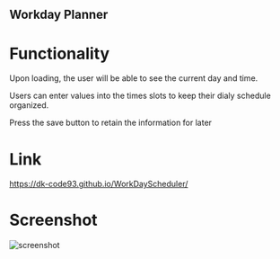 ## Workday Planner

# Functionality
Upon loading, the user will be able to see the current day and time.

Users can enter values into the times slots to keep their dialy schedule organized. 

Press the save button to retain the information for later

# Link
https://dk-code93.github.io/WorkDayScheduler/

# Screenshot
![screenshot](https://user-images.githubusercontent.com/80650523/119195782-67fa5900-ba42-11eb-8138-b145109e0047.PNG)
